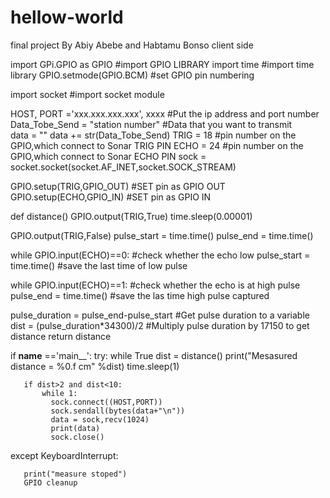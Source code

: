 # hellow-world
final project
By Abiy Abebe and Habtamu Bonso
client side

import GPi.GPIO as GPIO            #import GPIO LIBRARY
import time                         #import time library
GPIO.setmode(GPIO.BCM)              #set GPIO pin numbering

import socket                       #import socket module

HOST, PORT ='xxx.xxx.xxx.xxx', xxxx  #Put the ip address and port number
Data_Tobe_Send = "station number"      #Data that you want to transmit\
data = ""
data += str(Data_Tobe_Send)
TRIG = 18                         #pin number on the GPIO,which connect to Sonar TRIG PIN
ECHO = 24                        #pin number on the GPIO,which connect to Sonar ECHO PIN
sock = socket.socket(socket.AF_INET,socket.SOCK_STREAM)
	
GPIO.setup(TRIG,GPIO_OUT)       #SET pin as GPIO OUT
GPIO.setup(ECHO,GPIO_IN)       #SET pin as GPIO IN

def distance()
   GPIO.output(TRIG,True)
   time.sleep(0.00001)

   GPIO.output(TRIG,False)
   pulse_start = time.time()
   pulse_end = time.time()

   while GPIO.input(ECHO)==0:      #check whether the echo low
    pulse_start = time.time()      #save the last time of low pulse

   while GPIO.input(ECHO)==1:     #check whether the echo is at high pulse
    pulse_end = time.time()       #save the las time high pulse captured

   pulse_duration = pulse_end-pulse_start      #Get pulse duration to a variable 
   dist = (pulse_duration*34300)/2    #Multiply pulse duration by 17150 to get distance
   return distance

if __name__ =='main__':
   try:
     while True
       dist = distance()
       print("Mesasured distance = %0.f cm" %dist)
       time.sleep(1)

       if dist>2 and dist<10:
           while 1:
             sock.connect((HOST,PORT))
             sock.sendall(bytes(data+"\n")) 
             data = sock,recv(1024)
             print(data)
             sock.close()
   except KeyboardInterrupt:

       print("measure stoped")
       GPIO cleanup    

